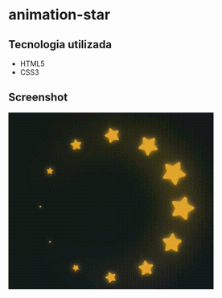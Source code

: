 # animation-star

## Tecnologia utilizada

<ul>
  <li>HTML5</li>
  <li>CSS3</li>
</ul>

## Screenshot

<img src="Video_1697550169.gif">
